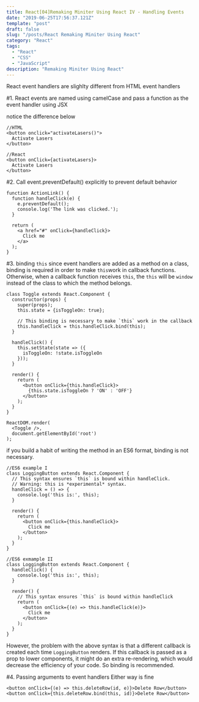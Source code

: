```yaml
---
title: React[04]Remaking Miniter Using React IV - Handling Events
date: "2019-06-25T17:56:37.121Z"
template: "post"
draft: false
slug: "/posts/React Remaking Miniter Using React"
category: "React"
tags:
  - "React"
  - "CSS"
  - "JavaScript"
description: "Remaking Miniter Using React"
---
```


React event handlers are slighlty different from HTML event handlers

#1. React events are named using camelCase and pass a function as the event handler using JSX

notice the difference below

```
//HTML
<button onclick="activateLasers()">
  Activate Lasers
</button>

//React
<button onClick={activateLasers}>
  Activate Lasers
</button>
```

#2. Call event.preventDefault() explicitly to prevent default behavior

```
function ActionLink() {
  function handleClick(e) {
    e.preventDefault();
    console.log('The link was clicked.');
  }

  return (
    <a href="#" onClick={handleClick}>
      Click me
    </a>
  );
}
```

#3. binding `this`
since event handlers are added as a method on a class, binding is required in order to make `this`work in callback functions. Otherwise, when a callback function receives `this`, the `this` will be `window` instead of the class to which the method belongs.

```
class Toggle extends React.Component {
  constructor(props) {
    super(props);
    this.state = {isToggleOn: true};

    // This binding is necessary to make `this` work in the callback
    this.handleClick = this.handleClick.bind(this);
  }

  handleClick() {
    this.setState(state => ({
      isToggleOn: !state.isToggleOn
    }));
  }

  render() {
    return (
      <button onClick={this.handleClick}>
        {this.state.isToggleOn ? 'ON' : 'OFF'}
      </button>
    );
  }
}

ReactDOM.render(
  <Toggle />,
  document.getElementById('root')
);
```

if you build a habit of writing the method in an ES6 format, binding is not necessary.

```
//ES6 example I
class LoggingButton extends React.Component {
  // This syntax ensures `this` is bound within handleClick.
  // Warning: this is *experimental* syntax.
  handleClick = () => {
    console.log('this is:', this);
  }

  render() {
    return (
      <button onClick={this.handleClick}>
        Click me
      </button>
    );
  }
}

//ES6 exmample II
class LoggingButton extends React.Component {
  handleClick() {
    console.log('this is:', this);
  }

  render() {
    // This syntax ensures `this` is bound within handleClick
    return (
      <button onClick={(e) => this.handleClick(e)}>
        Click me
      </button>
    );
  }
}
```

However, the problem with the above syntax is that a different callback is created each time `LoggingButton` renders. If this callback is passed as a prop to lower components, it might do an extra re-rendering, which would decrease the efficiency of your code. So binding is recommended.

#4. Passing arguments to event handlers
Either way is fine

```
<button onClick={(e) => this.deleteRow(id, e)}>Delete Row</button>
<button onClick={this.deleteRow.bind(this, id)}>Delete Row</button>
```
